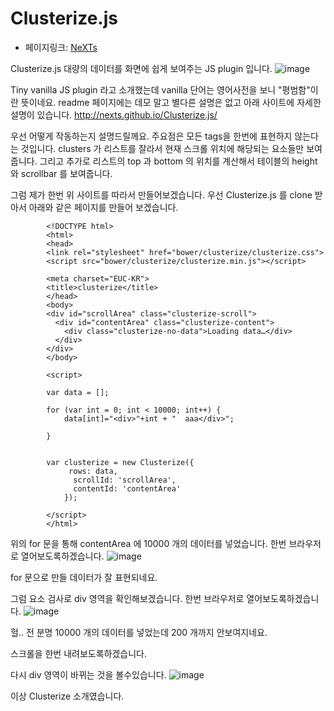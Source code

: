 # Clusterize.js
- 페이지링크: [NeXTs](https://github.com/NeXTs/Clusterize.js)


Clusterize.js 대량의 데이터를 화면에 쉽게 보여주는  JS plugin 입니다.
![image](https://camo.githubusercontent.com/3fdf92a4434b15d2b82001608e7808e8980de6c7/687474703a2f2f6e657874732e6769746875622e696f2f436c7573746572697a652e6a732f696d672f7461626c655f6578616d706c652e676966)

 Tiny vanilla JS plugin  라고 소개했는데 vanilla  단어는 영어사전을 보니  "평범함"이란 뜻이네요.
  readme 페이지에는 데모 말고 별다른 설명은 없고 아래 사이트에 자세한 설명이 있습니다.
   http://nexts.github.io/Clusterize.js/

 우선 어떻게 작동하는지 설명드릴께요. 주요점은 모든 tags을 한번에 표현하지 않는다는 것입니다.
 clusters 가 리스트를 잘라서 현재 스크롤 위치에 해당되는 요소들만 보여줍니다.  그리고 추가로 리스트의 top  과  bottom 의 위치를 계산해서 테이블의 height  와 scrollbar  를 보여줍니다.


  그럼 제가 한번 위 사이트를 따라서 만들어보겠습니다.
우선 Clusterize.js 를 clone 받아서 아래와 같은 페이지를 만들어 보겠습니다.

			<!DOCTYPE html>
			<html>
			<head>
			<link rel="stylesheet" href="bower/clusterize/clusterize.css">
			<script src="bower/clusterize/clusterize.min.js"></script>
			
			<meta charset="EUC-KR">
			<title>clusterize</title>
			</head>
			<body>
			<div id="scrollArea" class="clusterize-scroll">
			  <div id="contentArea" class="clusterize-content">
			    <div class="clusterize-no-data">Loading data…</div>
			  </div>
			</div>
			</body>
			
			<script>
			
			var data = [];
			
			for (var int = 0; int < 10000; int++) {
				data[int]="<div>"+int + "  aaa</div>";
			
			}
			
			
			var clusterize = new Clusterize({
				 rows: data,
				  scrollId: 'scrollArea',
				  contentId: 'contentArea'
				});
			
			</script>
			</html>


위의 for 문을 통해  contentArea 에  10000 개의 데이터를  넣었습니다.
한번 브라우저로 열어보도록하겠습니다.
![image](https://raw.githubusercontent.com/TeamSEGO/github-trend-kr/master/img/014-05_NeXTs-Clusterize-1)

for 문으로 만들 데이터가 잘 표현되네요.

그럼 요소 검사로 div 영역을 확인해보겠습니다.
 한번 브라우저로 열어보도록하겠습니다.
![image](https://raw.githubusercontent.com/TeamSEGO/github-trend-kr/master/img/014-05_NeXTs-Clusterize-2)

헐.. 전 분명 10000 개의 데이터를 넣었는데 200 개까지 안보여지네요.

스크롤을 한번 내려보도록하겠습니다.

다시 div 영역이 바뀌는 것을 볼수있습니다.
![image](https://raw.githubusercontent.com/TeamSEGO/github-trend-kr/master/img/014-05_NeXTs-Clusterize-3)

이상 Clusterize 소개였습니다.